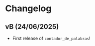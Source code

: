 # Changelog

<!--next-version-placeholder-->

## vB (24/06/2025)

- First release of `contador_de_palabras`!
